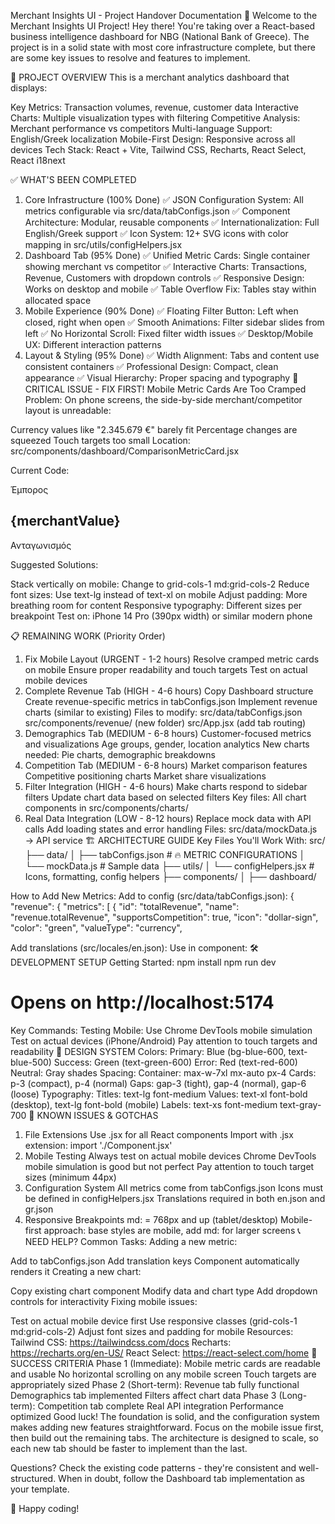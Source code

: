 Merchant Insights UI - Project Handover Documentation
👋 Welcome to the Merchant Insights UI Project!
Hey there! You're taking over a React-based business intelligence dashboard for NBG (National Bank of Greece). The project is in a solid state with most core infrastructure complete, but there are some key issues to resolve and features to implement.

🎯 PROJECT OVERVIEW
This is a merchant analytics dashboard that displays:

Key Metrics: Transaction volumes, revenue, customer data
Interactive Charts: Multiple visualization types with filtering
Competitive Analysis: Merchant performance vs competitors
Multi-language Support: English/Greek localization
Mobile-First Design: Responsive across all devices
Tech Stack: React + Vite, Tailwind CSS, Recharts, React Select, React i18next

✅ WHAT'S BEEN COMPLETED
1. Core Infrastructure (100% Done)
✅ JSON Configuration System: All metrics configurable via src/data/tabConfigs.json
✅ Component Architecture: Modular, reusable components
✅ Internationalization: Full English/Greek support
✅ Icon System: 12+ SVG icons with color mapping in src/utils/configHelpers.jsx
2. Dashboard Tab (95% Done)
✅ Unified Metric Cards: Single container showing merchant vs competitor
✅ Interactive Charts: Transactions, Revenue, Customers with dropdown controls
✅ Responsive Design: Works on desktop and mobile
✅ Table Overflow Fix: Tables stay within allocated space
3. Mobile Experience (90% Done)
✅ Floating Filter Button: Left when closed, right when open
✅ Smooth Animations: Filter sidebar slides from left
✅ No Horizontal Scroll: Fixed filter width issues
✅ Desktop/Mobile UX: Different interaction patterns
4. Layout & Styling (95% Done)
✅ Width Alignment: Tabs and content use consistent containers
✅ Professional Design: Compact, clean appearance
✅ Visual Hierarchy: Proper spacing and typography
🚨 CRITICAL ISSUE - FIX FIRST!
Mobile Metric Cards Are Too Cramped
Problem: On phone screens, the side-by-side merchant/competitor layout is unreadable:

Currency values like "2.345.679 €" barely fit
Percentage changes are squeezed
Touch targets too small
Location: src/components/dashboard/ComparisonMetricCard.jsx

Current Code:

<div className="grid grid-cols-2 gap-3">
  <div className="p-2.5 bg-blue-50/40 rounded-lg">
    <p className="text-xs font-medium text-gray-700">Έμπορος</p>
    <h2 className="text-xl font-bold text-gray-900">{merchantValue}</h2>
  </div>
  <div className="p-2.5 bg-gray-50/60 rounded-lg">
    <p className="text-xs font-medium text-gray-700">Ανταγωνισμός</p>

Suggested Solutions:

Stack vertically on mobile: Change to grid-cols-1 md:grid-cols-2
Reduce font sizes: Use text-lg instead of text-xl on mobile
Adjust padding: More breathing room for content
Responsive typography: Different sizes per breakpoint
Test on: iPhone 14 Pro (390px width) or similar modern phone

📋 REMAINING WORK (Priority Order)
1. Fix Mobile Layout (URGENT - 1-2 hours)
Resolve cramped metric cards on mobile
Ensure proper readability and touch targets
Test on actual mobile devices
2. Complete Revenue Tab (HIGH - 4-6 hours)
Copy Dashboard structure
Create revenue-specific metrics in tabConfigs.json
Implement revenue charts (similar to existing)
Files to modify:
src/data/tabConfigs.json
src/components/revenue/ (new folder)
src/App.jsx (add tab routing)
3. Demographics Tab (MEDIUM - 6-8 hours)
Customer-focused metrics and visualizations
Age groups, gender, location analytics
New charts needed: Pie charts, demographic breakdowns
4. Competition Tab (MEDIUM - 6-8 hours)
Market comparison features
Competitive positioning charts
Market share visualizations
5. Filter Integration (HIGH - 4-6 hours)
Make charts respond to sidebar filters
Update chart data based on selected filters
Key files: All chart components in src/components/charts/
6. Real Data Integration (LOW - 8-12 hours)
Replace mock data with API calls
Add loading states and error handling
Files: src/data/mockData.js → API service
🏗️ ARCHITECTURE GUIDE
Key Files You'll Work With:
src/
├── data/
│   ├── tabConfigs.json          # 🔥 METRIC CONFIGURATIONS
│   └── mockData.js              # Sample data
├── utils/
│   └── configHelpers.jsx        # Icons, formatting, config helpers
├── components/
│   ├── dashboard/

How to Add New Metrics:
Add to config (src/data/tabConfigs.json):
{
  "revenue": {
    "metrics": [
      {
        "id": "totalRevenue",
        "name": "revenue.totalRevenue",
        "supportsCompetition": true,
        "icon": "dollar-sign",
        "color": "green",
        "valueType": "currency",

Add translations (src/locales/en.json):
Use in component:
🛠️ DEVELOPMENT SETUP
Getting Started:
npm install
npm run dev
# Opens on http://localhost:5174
Key Commands:
Testing Mobile:
Use Chrome DevTools mobile simulation
Test on actual devices (iPhone/Android)
Pay attention to touch targets and readability
🎨 DESIGN SYSTEM
Colors:
Primary: Blue (bg-blue-600, text-blue-500)
Success: Green (text-green-600)
Error: Red (text-red-600)
Neutral: Gray shades
Spacing:
Container: max-w-7xl mx-auto px-4
Cards: p-3 (compact), p-4 (normal)
Gaps: gap-3 (tight), gap-4 (normal), gap-6 (loose)
Typography:
Titles: text-lg font-medium
Values: text-xl font-bold (desktop), text-lg font-bold (mobile)
Labels: text-xs font-medium text-gray-700
🐛 KNOWN ISSUES & GOTCHAS
1. File Extensions
Use .jsx for all React components
Import with .jsx extension: import './Component.jsx'
2. Mobile Testing
Always test on actual mobile devices
Chrome DevTools mobile simulation is good but not perfect
Pay attention to touch target sizes (minimum 44px)
3. Configuration System
All metrics come from tabConfigs.json
Icons must be defined in configHelpers.jsx
Translations required in both en.json and gr.json
4. Responsive Breakpoints
md: = 768px and up (tablet/desktop)
Mobile-first approach: base styles are mobile, add md: for larger screens
📞 NEED HELP?
Common Tasks:
Adding a new metric:

Add to tabConfigs.json
Add translation keys
Component automatically renders it
Creating a new chart:

Copy existing chart component
Modify data and chart type
Add dropdown controls for interactivity
Fixing mobile issues:

Test on actual mobile device first
Use responsive classes (grid-cols-1 md:grid-cols-2)
Adjust font sizes and padding for mobile
Resources:
Tailwind CSS: https://tailwindcss.com/docs
Recharts: https://recharts.org/en-US/
React Select: https://react-select.com/home
🎯 SUCCESS CRITERIA
Phase 1 (Immediate):
Mobile metric cards are readable and usable
No horizontal scrolling on any mobile screen
Touch targets are appropriately sized
Phase 2 (Short-term):
Revenue tab fully functional
Demographics tab implemented
Filters affect chart data
Phase 3 (Long-term):
Competition tab complete
Real API integration
Performance optimized
Good luck! The foundation is solid, and the configuration system makes adding new features straightforward. Focus on the mobile issue first, then build out the remaining tabs. The architecture is designed to scale, so each new tab should be faster to implement than the last.

Questions? Check the existing code patterns - they're consistent and well-structured. When in doubt, follow the Dashboard tab implementation as your template.

🚀 Happy coding!